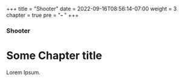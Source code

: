 +++
title = "Shooter"
date = 2022-09-16T08:56:14-07:00
weight = 3
chapter = true
pre = "<b>- </b>"
+++

### Shooter

# Some Chapter title

Lorem Ipsum.